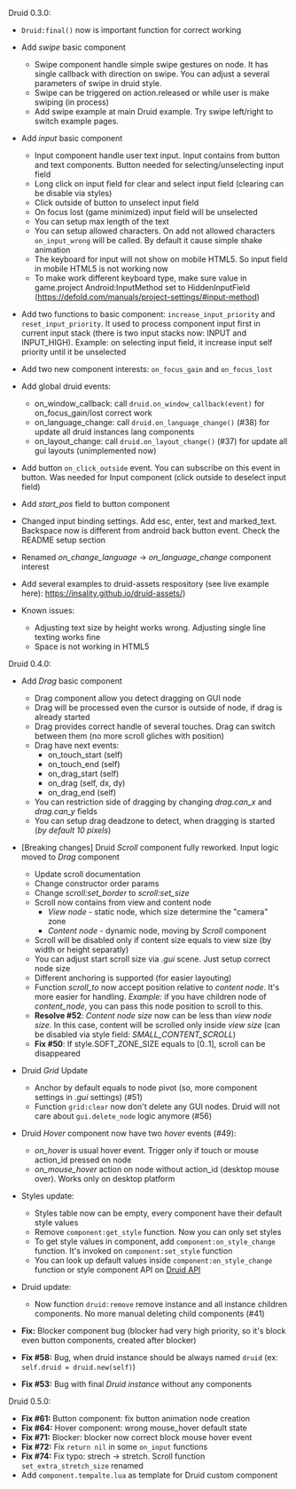 Druid 0.3.0:

- `Druid:final()` now is important function for correct working

- Add _swipe_ basic component
	- Swipe component handle simple swipe gestures on node. It has single callback with direction on swipe. You can adjust a several parameters of swipe in druid style.
	- Swipe can be triggered on action.released or while user is make swiping (in process)
	- Add swipe example at main Druid example. Try swipe left/right to switch example pages.

- Add _input_ basic component
	- Input component handle user text input. Input contains from button and text components. Button needed for selecting/unselecting input field
	- Long click on input field for clear and select input field (clearing can be disable via styles)
	- Click outside of button to unselect input field
	- On focus lost (game minimized) input field will be unselected
	- You can setup max length of the text
	- You can setup allowed characters. On add not allowed characters `on_input_wrong` will be called. By default it cause simple shake animation
	- The keyboard for input will not show on mobile HTML5. So input field in mobile HTML5 is not working now
	- To make work different keyboard type, make sure value in game.project Android:InputMethod set to HiddenInputField (https://defold.com/manuals/project-settings/#input-method)

- Add two functions to basic component: `increase_input_priority` and `reset_input_priority`. It used to process component input first in current input stack (there is two input stacks now: INPUT and INPUT_HIGH). Example: on selecting input field, it increase input self priority until it be unselected

- Add two new component interests: `on_focus_gain` and `on_focus_lost`

- Add global druid events:
	- on_window_callback: call `druid.on_window_callback(event)` for on_focus_gain/lost correct work
	- on_language_change: call `druid.on_language_change()` (#38) for update all druid instances lang components
	- on_layout_change: call `druid.on_layout_change()` (#37) for update all gui layouts (unimplemented now)

- Add button `on_click_outside` event. You can subscribe on this event in button. Was needed for Input component (click outside to deselect input field)

- Add _start_pos_ field to button component

- Changed input binding settings. Add esc, enter, text and marked_text. Backspace now is different from android back button event. Check the README setup section

- Renamed _on_change_language_ -> _on_language_change_ component interest

- Add several examples to druid-assets respository (see live example here): https://insality.github.io/druid-assets/)

- Known issues:
	- Adjusting text size by height works wrong. Adjusting single line texting works fine
	- Space is not working in HTML5



Druid 0.4.0:

- Add _Drag_ basic component
	- Drag component allow you detect dragging on GUI node
	- Drag will be processed even the cursor is outside of node, if drag is already started
	- Drag provides correct handle of several touches. Drag can switch between them (no more scroll gliches with position)
	- Drag have next events:
		- on_touch_start (self)
		- on_touch_end (self)
		- on_drag_start (self)
		- on_drag (self, dx, dy)
		- on_drag_end (self)
	- You can restriction side of dragging by changing _drag.can_x_ and _drag.can_y_ fields
	- You can setup drag deadzone to detect, when dragging is started (_by default 10 pixels_)

- [Breaking changes] Druid _Scroll_ component fully reworked. Input logic moved to _Drag_ component
	- Update scroll documentation
	- Change constructor order params
	- Change _scroll:set_border_ to _scroll:set_size_
	- Scroll now contains from view and content node
		- _View node_ - static node, which size determine the "camera" zone
		- _Content node_ - dynamic node, moving by _Scroll_ component
	- Scroll will be disabled only if content size equals to view size (by width or height separatly)
	- You can adjust start scroll size via _.gui_ scene. Just setup correct node size
	- Different anchoring is supported (for easier layouting)
	- Function _scroll_to_ now accept position relative to _content node_. It's more easier for handling. _Example:_ if you have children node of _content_node_, you can pass this node position to scroll to this.
	- **Resolve #52**: _Content node size_ now can be less than _view node size_. In this case, content will be scrolled only inside _view size_ (can be disabled via style field: _SMALL_CONTENT_SCROLL_)
	- **Fix #50**: If style.SOFT_ZONE_SIZE equals to [0..1], scroll can be disappeared

- Druid _Grid_ Update
	- Anchor by default equals to node pivot (so, more component settings in _.gui_ settings) (#51)
	- Function `grid:clear` now don't delete any GUI nodes. Druid will not care about `gui.delete_node` logic anymore (#56)

- Druid _Hover_ component now have two _hover_ events (#49):
	- _on_hover_ is usual hover event. Trigger only if touch or mouse action_id pressed on node
	- _on_mouse_hover_ action on node without action_id (desktop mouse over). Works only on desktop platform

- Styles update:
	- Styles table now can be empty, every component have their default style values
	- Remove `component:get_style` function. Now you can only set styles
	- To get style values in component, add `component:on_style_change` function. It's invoked on `component:set_style` function
	- You can look up default values inside `component:on_style_change` function or style component API on [Druid API](https://insality.github.io/druid/index.html)

- Druid update:
	- Now function `druid:remove` remove instance and all instance children components. No more manual deleting child components (#41)

- **Fix:** Blocker component bug (blocker had very high priority, so it's block even button components, created after blocker)
- **Fix #58:** Bug, when druid instance should be always named `druid` (ex: `self.druid = druid.new(self)`)
- **Fix #53:** Bug with final _Druid instance_ without any components


Druid 0.5.0:
- **Fix #61:** Button component: fix button animation node creation
- **Fix #64:** Hover component: wrong mouse_hover default state
- **Fix #71:** Blocker: blocker now correct block mouse hover event
- **Fix #72:** Fix `return nil` in some `on_input` functions
- **Fix #74:** Fix typo: strech -> stretch. Scroll function `set_extra_stretch_size` renamed
- Add `component.tempalte.lua` as template for Druid custom component

